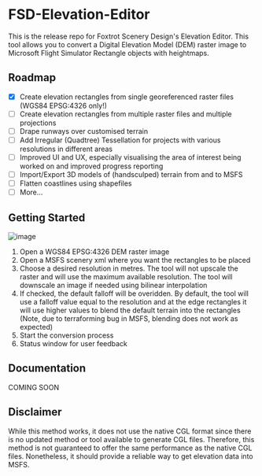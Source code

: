 # FSD-Elevation-Editor
This is the release repo for Foxtrot Scenery Design's Elevation Editor. This tool allows you to convert a Digital Elevation Model (DEM) raster image to Microsoft Flight Simulator Rectangle objects with heightmaps. 

## Roadmap
- [x] Create elevation rectangles from single georeferenced raster files (WGS84 EPSG:4326 only!)
- [ ] Create elevation rectangles from multiple raster files and multiple projections
- [ ] Drape runways over customised terrain
- [ ] Add Irregular (Quadtree) Tessellation for projects with various resolutions in different areas
- [ ] Improved UI and UX, especially visualising the area of interest being worked on and improved progress reporting
- [ ] Import/Export 3D models of (handsculped) terrain from and to MSFS
- [ ] Flatten coastlines using shapefiles
- [ ] More...

## Getting Started
![image](https://github.com/BrianDavos/FSD-Elevation-Editor/assets/44494655/d51352b6-7aac-4191-bc55-aaa55a88d819)
1. Open a WGS84 EPSG:4326 DEM raster image
2. Open a MSFS scenery xml where you want the rectangles to be placed
3. Choose a desired resolution in metres. The tool will not upscale the raster and will use the maximum available resolution. The tool will downscale an image if needed using bilinear interpolation
4. If checked, the default falloff will be overidden. By default, the tool will use a falloff value equal to the resolution and at the edge rectangles it will use higher values to blend the default terrain into the rectangles (Note, due to terraforming bug in MSFS, blending does not work as expected)
5. Start the conversion process
6. Status window for user feedback


## Documentation
COMING SOON

## Disclaimer
While this method works, it does not use the native CGL format since there is no updated method or tool available to generate CGL files. Therefore, this method is not guaranteed to offer the same performance as the native CGL files. Nonetheless, it should provide a reliable way to get elevation data into MSFS.

